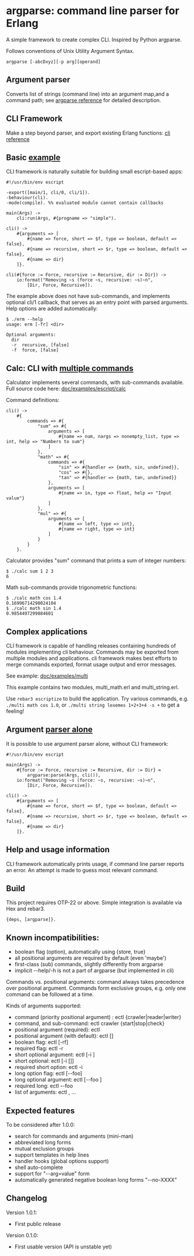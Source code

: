 # argparse: command line parser for Erlang

A simple framework to create complex CLI. Inspired by Python argparse.

Follows conventions of  Unix Utility Argument Syntax.

    argparse [-abcDxyz][-p arg][operand]

## Argument parser
Converts list of strings (command line) into an argument map,and a
command path; see [argparse reference](doc/ARGPARSE.md) for detailed description.

## CLI Framework
Make a step beyond parser, and export existing Erlang functions: [cli reference](doc/CLI.md)


## Basic [example](doc/examples/escript/simple)

CLI framework is naturally suitable for building small escript-based apps:

    #!/usr/bin/env escript
    
    -export([main/1, cli/0, cli/1]).
    -behaviour(cli).
    -mode(compile). %% evaluated module cannot contain callbacks
    
    main(Args) ->
        cli:run(Args, #{progname => "simple").
    
    cli() ->
        #{arguments => [
            #{name => force, short => $f, type => boolean, default => false},
            #{name => recursive, short => $r, type => boolean, default => false},
            #{name => dir}
        ]}.
    
    cli(#{force := Force, recursive := Recursive, dir := Dir}) ->
        io:format("Removing ~s (force ~s, recursive: ~s)~n",
            [Dir, Force, Recursive]).

The example above does not have sub-commands, and implements optional cli/1
callback, that serves as an entry point with parsed arguments. Help options are
added automatically:

    $ ./erm --help
    usage: erm [-fr] <dir>

    Optional arguments:
      dir
      -r  recursive, [false]
      -f  force, [false]


## Calc: CLI with [multiple commands](doc/examples/escript/calc)

Calculator implements several commands, with sub-commands available. Full
source code here: [doc/examples/escript/calc](doc/examples/escript/calc)

Command definitions:

    cli() ->
        #{
            commands => #{
                "sum" => #{
                    arguments => [
                        #{name => num, nargs => nonempty_list, type => int, help => "Numbers to sum"}
                    ]
                },
                "math" => #{
                    commands => #{
                        "sin" => #{handler => {math, sin, undefined}},
                        "cos" => #{},
                        "tan" => #{handler => {math, tan, undefined}}
                    },
                    arguments => [
                        #{name => in, type => float, help => "Input value"}
                    ]
                },
                "mul" => #{
                    arguments => [
                        #{name => left, type => int},
                        #{name => right, type => int}
                    ]
                }
            }
        }.

Calculator provides "sum" command that prints a sum of integer numbers:

    $ ./calc sum 1 2 3
    6

Math sub-commands provide trigonometric functions:

    $ ./calc math cos 1.4
    0.16996714290024104
    $ ./calc math sin 1.4
    0.9854497299884601

## Complex applications

CLI framework is capable of handling releases containing hundreds of modules
implementing cli behaviour. Commands may be exported from multiple modules and
applications. cli framework makes best efforts to merge commands exported,
format usage output and error messages.

See example: [doc/examples/multi](doc/examples/multi)

This example contains two modules, multi_math.erl and multi_string.erl.

Use ```rebar3 escriptize``` to build the application. Try various commands,
e.g. ```./multi math cos 1.0```, or ```./multi string lexemes 1+2+3+4 -s +```
to get a feeling!

## Argument [parser alone](doc/examples/escript/erm)

It is possible to use argument parser alone, without CLI framework:

    #!/usr/bin/env escript
    
    main(Args) ->
        #{force := Force, recursive := Recursive, dir := Dir} =
            argparse:parse(Args, cli()),
        io:format("Removing ~s (force: ~s, recursive: ~s)~n",
            [Dir, Force, Recursive]).
        
    cli() ->
        #{arguments => [
            #{name => force, short => $f, type => boolean, default => false},
            #{name => recursive, short => $r, type => boolean, default => false},
            #{name => dir}
        ]}.

## Help and usage information
CLI framework automatically prints usage, if command line parser reports an
error. An attempt is made to guess most relevant command.


## Build
This project requires OTP-22 or above. Simple integration is available via Hex and
rebar3.

    {deps, [argparse]}.

## Known incompatibilities:
  * boolean flag (option), automatically using {store, true}
  * all positional arguments are required by default (even 'maybe')
  * first-class (sub) commands, slightly differently from argparse
  * implicit --help/-h is not a part of argparse (but implemented in cli)

Commands vs. positional arguments: command always takes precedence
over positional argument.
Commands form exclusive groups, e.g. only one command can
be followed at a time.

Kinds of arguments supported:
 * command (priority positional argument) : ectl {crawler|reader|writer}
 * command, and sub-command:                ectl crawler {start|stop|check}
 * positional argument (required):          ectl <arg1> <arg2>
 * positional argument (with default):      ectl [<arg1>]
 * boolean flag:              ectl [-rf]
 * required flag:             ectl -r
 * short optional argument:   ectl [-i <int>]
 * short optional:            ectl [-i [<int>]]
 * required short option:     ectl -i <int>
 * long option flag:          ectl [--foo]
 * long optional argument:    ectl [--foo <arg>]
 * required long:             ectl --foo <arg>
 * list of arguments:         ectl <arg>, ...

## Expected features

To be considered after 1.0.0:
* search for commands and arguments (mini-man)
* abbreviated long forms
* mutual exclusion groups
* support templates in help lines
* handler hooks (global options support)
* shell auto-complete
* support for "--arg=value" form
* automatically generated negative boolean long forms "--no-XXXX"

## Changelog

Version 1.0.1:
 * First public release

Version 0.1.0:
 * First usable version (API is unstable yet)
